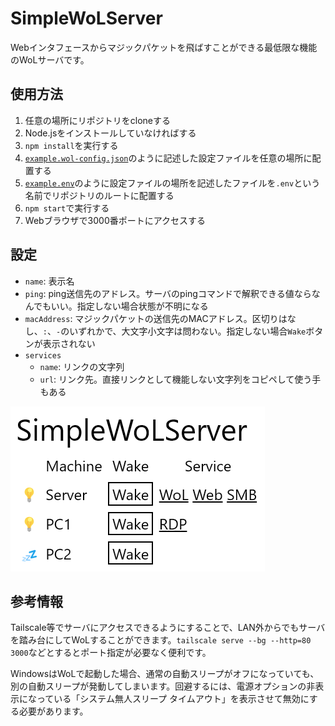 # SimpleWoLServer

Webインタフェースからマジックパケットを飛ばすことができる最低限な機能のWoLサーバです。

## 使用方法

1. 任意の場所にリポジトリをcloneする
1. Node.jsをインストールしていなければする
1. `npm install`を実行する
1. [`example.wol-config.json`](./example.wol-config.json)のように記述した設定ファイルを任意の場所に配置する
1. [`example.env`](./example.env)のように設定ファイルの場所を記述したファイルを`.env`という名前でリポジトリのルートに配置する
1. `npm start`で実行する
1. Webブラウザで3000番ポートにアクセスする

## 設定

- `name`: 表示名
- `ping`: ping送信先のアドレス。サーバのpingコマンドで解釈できる値ならなんでもいい。指定しない場合状態が不明になる
- `macAddress`: マジックパケットの送信先のMACアドレス。区切りはなし、`:`、`-`のいずれかで、大文字小文字は問わない。指定しない場合`Wake`ボタンが表示されない
- `services`
    - `name`: リンクの文字列
    - `url`: リンク先。直接リンクとして機能しない文字列をコピペして使う手もある

![](./image.png)

## 参考情報

Tailscale等でサーバにアクセスできるようにすることで、LAN外からでもサーバを踏み台にしてWoLすることができます。`tailscale serve --bg --http=80 3000`などとするとポート指定が必要なく便利です。

WindowsはWoLで起動した場合、通常の自動スリープがオフになっていても、別の自動スリープが発動してしまいます。回避するには、電源オプションの非表示になっている「システム無人スリープ タイムアウト」を表示させて無効にする必要があります。